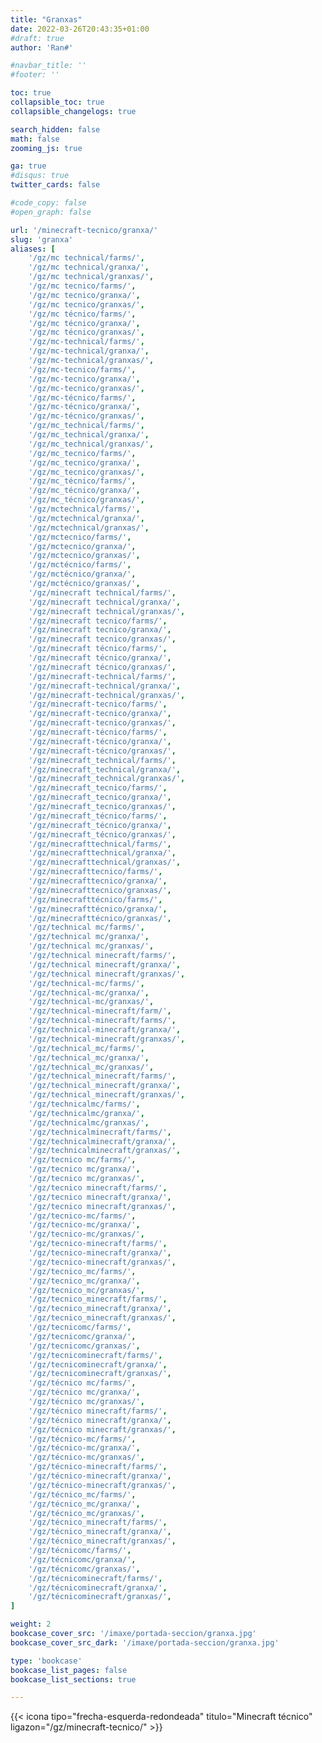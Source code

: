 ```yaml
---
title: "Granxas"
date: 2022-03-26T20:43:35+01:00
#draft: true
author: 'Ran#'

#navbar_title: ''
#footer: ''

toc: true
collapsible_toc: true
collapsible_changelogs: true

search_hidden: false
math: false
zooming_js: true

ga: true
#disqus: true
twitter_cards: false

#code_copy: false
#open_graph: false

url: '/minecraft-tecnico/granxa/'
slug: 'granxa'
aliases: [
    '/gz/mc technical/farms/',
    '/gz/mc technical/granxa/',
    '/gz/mc technical/granxas/',
    '/gz/mc tecnico/farms/',
    '/gz/mc tecnico/granxa/',
    '/gz/mc tecnico/granxas/',
    '/gz/mc técnico/farms/',
    '/gz/mc técnico/granxa/',
    '/gz/mc técnico/granxas/',
    '/gz/mc-technical/farms/',
    '/gz/mc-technical/granxa/',
    '/gz/mc-technical/granxas/',
    '/gz/mc-tecnico/farms/',
    '/gz/mc-tecnico/granxa/',
    '/gz/mc-tecnico/granxas/',
    '/gz/mc-técnico/farms/',
    '/gz/mc-técnico/granxa/',
    '/gz/mc-técnico/granxas/',
    '/gz/mc_technical/farms/',
    '/gz/mc_technical/granxa/',
    '/gz/mc_technical/granxas/',
    '/gz/mc_tecnico/farms/',
    '/gz/mc_tecnico/granxa/',
    '/gz/mc_tecnico/granxas/',
    '/gz/mc_técnico/farms/',
    '/gz/mc_técnico/granxa/',
    '/gz/mc_técnico/granxas/',
    '/gz/mctechnical/farms/',
    '/gz/mctechnical/granxa/',
    '/gz/mctechnical/granxas/',
    '/gz/mctecnico/farms/',
    '/gz/mctecnico/granxa/',
    '/gz/mctecnico/granxas/',
    '/gz/mctécnico/farms/',
    '/gz/mctécnico/granxa/',
    '/gz/mctécnico/granxas/',
    '/gz/minecraft technical/farms/',
    '/gz/minecraft technical/granxa/',
    '/gz/minecraft technical/granxas/',
    '/gz/minecraft tecnico/farms/',
    '/gz/minecraft tecnico/granxa/',
    '/gz/minecraft tecnico/granxas/',
    '/gz/minecraft técnico/farms/',
    '/gz/minecraft técnico/granxa/',
    '/gz/minecraft técnico/granxas/',
    '/gz/minecraft-technical/farms/',
    '/gz/minecraft-technical/granxa/',
    '/gz/minecraft-technical/granxas/',
    '/gz/minecraft-tecnico/farms/',
    '/gz/minecraft-tecnico/granxa/',
    '/gz/minecraft-tecnico/granxas/',
    '/gz/minecraft-técnico/farms/',
    '/gz/minecraft-técnico/granxa/',
    '/gz/minecraft-técnico/granxas/',
    '/gz/minecraft_technical/farms/',
    '/gz/minecraft_technical/granxa/',
    '/gz/minecraft_technical/granxas/',
    '/gz/minecraft_tecnico/farms/',
    '/gz/minecraft_tecnico/granxa/',
    '/gz/minecraft_tecnico/granxas/',
    '/gz/minecraft_técnico/farms/',
    '/gz/minecraft_técnico/granxa/',
    '/gz/minecraft_técnico/granxas/',
    '/gz/minecrafttechnical/farms/',
    '/gz/minecrafttechnical/granxa/',
    '/gz/minecrafttechnical/granxas/',
    '/gz/minecrafttecnico/farms/',
    '/gz/minecrafttecnico/granxa/',
    '/gz/minecrafttecnico/granxas/',
    '/gz/minecrafttécnico/farms/',
    '/gz/minecrafttécnico/granxa/',
    '/gz/minecrafttécnico/granxas/',
    '/gz/technical mc/farms/',
    '/gz/technical mc/granxa/',
    '/gz/technical mc/granxas/',
    '/gz/technical minecraft/farms/',
    '/gz/technical minecraft/granxa/',
    '/gz/technical minecraft/granxas/',
    '/gz/technical-mc/farms/',
    '/gz/technical-mc/granxa/',
    '/gz/technical-mc/granxas/',
    '/gz/technical-minecraft/farm/',
    '/gz/technical-minecraft/farms/',
    '/gz/technical-minecraft/granxa/',
    '/gz/technical-minecraft/granxas/',
    '/gz/technical_mc/farms/',
    '/gz/technical_mc/granxa/',
    '/gz/technical_mc/granxas/',
    '/gz/technical_minecraft/farms/',
    '/gz/technical_minecraft/granxa/',
    '/gz/technical_minecraft/granxas/',
    '/gz/technicalmc/farms/',
    '/gz/technicalmc/granxa/',
    '/gz/technicalmc/granxas/',
    '/gz/technicalminecraft/farms/',
    '/gz/technicalminecraft/granxa/',
    '/gz/technicalminecraft/granxas/',
    '/gz/tecnico mc/farms/',
    '/gz/tecnico mc/granxa/',
    '/gz/tecnico mc/granxas/',
    '/gz/tecnico minecraft/farms/',
    '/gz/tecnico minecraft/granxa/',
    '/gz/tecnico minecraft/granxas/',
    '/gz/tecnico-mc/farms/',
    '/gz/tecnico-mc/granxa/',
    '/gz/tecnico-mc/granxas/',
    '/gz/tecnico-minecraft/farms/',
    '/gz/tecnico-minecraft/granxa/',
    '/gz/tecnico-minecraft/granxas/',
    '/gz/tecnico_mc/farms/',
    '/gz/tecnico_mc/granxa/',
    '/gz/tecnico_mc/granxas/',
    '/gz/tecnico_minecraft/farms/',
    '/gz/tecnico_minecraft/granxa/',
    '/gz/tecnico_minecraft/granxas/',
    '/gz/tecnicomc/farms/',
    '/gz/tecnicomc/granxa/',
    '/gz/tecnicomc/granxas/',
    '/gz/tecnicominecraft/farms/',
    '/gz/tecnicominecraft/granxa/',
    '/gz/tecnicominecraft/granxas/',
    '/gz/técnico mc/farms/',
    '/gz/técnico mc/granxa/',
    '/gz/técnico mc/granxas/',
    '/gz/técnico minecraft/farms/',
    '/gz/técnico minecraft/granxa/',
    '/gz/técnico minecraft/granxas/',
    '/gz/técnico-mc/farms/',
    '/gz/técnico-mc/granxa/',
    '/gz/técnico-mc/granxas/',
    '/gz/técnico-minecraft/farms/',
    '/gz/técnico-minecraft/granxa/',
    '/gz/técnico-minecraft/granxas/',
    '/gz/técnico_mc/farms/',
    '/gz/técnico_mc/granxa/',
    '/gz/técnico_mc/granxas/',
    '/gz/técnico_minecraft/farms/',
    '/gz/técnico_minecraft/granxa/',
    '/gz/técnico_minecraft/granxas/',
    '/gz/técnicomc/farms/',
    '/gz/técnicomc/granxa/',
    '/gz/técnicomc/granxas/',
    '/gz/técnicominecraft/farms/',
    '/gz/técnicominecraft/granxa/',
    '/gz/técnicominecraft/granxas/',
]

weight: 2
bookcase_cover_src: '/imaxe/portada-seccion/granxa.jpg'
bookcase_cover_src_dark: '/imaxe/portada-seccion/granxa.jpg'

type: 'bookcase'
bookcase_list_pages: false
bookcase_list_sections: true

---
```


{{< icona tipo="frecha-esquerda-redondeada" titulo="Minecraft técnico" ligazon="/gz/minecraft-tecnico/" >}}
